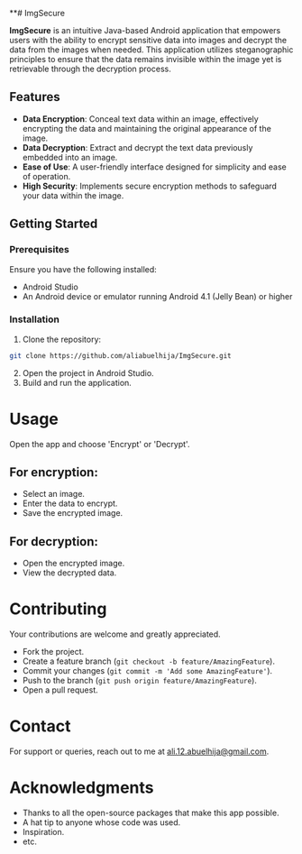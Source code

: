 **# ImgSecure

**ImgSecure** is an intuitive Java-based Android application that empowers users with the ability to encrypt sensitive data into images and decrypt the data from the images when needed. This application utilizes steganographic principles to ensure that the data remains invisible within the image yet is retrievable through the decryption process.

## Features

- **Data Encryption**: Conceal text data within an image, effectively encrypting the data and maintaining the original appearance of the image.
- **Data Decryption**: Extract and decrypt the text data previously embedded into an image.
- **Ease of Use**: A user-friendly interface designed for simplicity and ease of operation.
- **High Security**: Implements secure encryption methods to safeguard your data within the image.

## Getting Started

### Prerequisites

Ensure you have the following installed:
- Android Studio
- An Android device or emulator running Android 4.1 (Jelly Bean) or higher

### Installation

1. Clone the repository:
```bash
git clone https://github.com/aliabuelhija/ImgSecure.git
```
2. Open the project in Android Studio.
3. Build and run the application.
# Usage

Open the app and choose 'Encrypt' or 'Decrypt'.

## For encryption:
- Select an image.
- Enter the data to encrypt.
- Save the encrypted image.

## For decryption:
- Open the encrypted image.
- View the decrypted data.

# Contributing

Your contributions are welcome and greatly appreciated. 

- Fork the project.
- Create a feature branch (`git checkout -b feature/AmazingFeature`).
- Commit your changes (`git commit -m 'Add some AmazingFeature'`).
- Push to the branch (`git push origin feature/AmazingFeature`).
- Open a pull request.

# Contact

For support or queries, reach out to me at [ali.12.abuelhija@gmail.com](mailto:ali.12.abuelhija@gmail.com).

# Acknowledgments

- Thanks to all the open-source packages that make this app possible.
- A hat tip to anyone whose code was used.
- Inspiration.
- etc.
